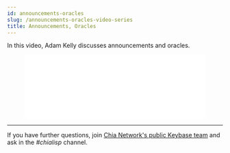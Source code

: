 ```yaml
---
id: announcements-oracles
slug: /announcements-oracles-video-series
title: Announcements, Oracles
---
```


In this video, Adam Kelly discusses announcements and oracles.

<figure class="video-container">
<iframe src="//www.youtube.com/embed/54heTeWq9xQ" frameborder="0" allowfullscreen webkitallowfullscreen mozallowfullscreen width="100%"></iframe>
</figure>

---

If you have further questions, join [Chia Network's public Keybase team](https://keybase.io/team/chia_network.public) and ask in the _#chialisp_ channel.
